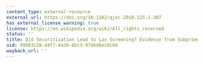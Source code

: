 ```yaml
---
content_type: external-resource
external_url: https://doi.org/10.1162/qjec.2010.125.1.307
has_external_license_warning: true
license: https://en.wikipedia.org/wiki/All_rights_reserved
status: ''
title: Did Securitization Lead to Lax Screening? Evidence from Subprime Loans
uid: 99983c28-d4f7-4a30-8bc3-97d6d6ec0c6d
wayback_url: ''
---
```

